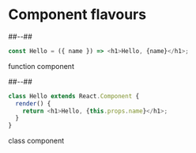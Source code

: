 <!-- .slide: class="two-column-layout with-code" -->

# Component flavours

##--##

```javascript
const Hello = ({ name }) => <h1>Hello, {name}</h1>;
```

<!-- .element: class="big-code" -->

function component <!-- .element: class="center " -->

##--##

```javascript
class Hello extends React.Component {
  render() {
    return <h1>Hello, {this.props.name}</h1>;
  }
}
```

<!-- .element: class="big-code" -->

class component <!-- .element: class="center" -->
